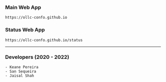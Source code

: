 ### Main Web App

```
https://ollc-confo.github.io
```

### Status Web App

```
https://ollc-confo.github.io/status
```

<hr>

### Developers (2020 - 2022)

    - Keane Pereira
    - San Sequeira
    - Jaisal Shah

